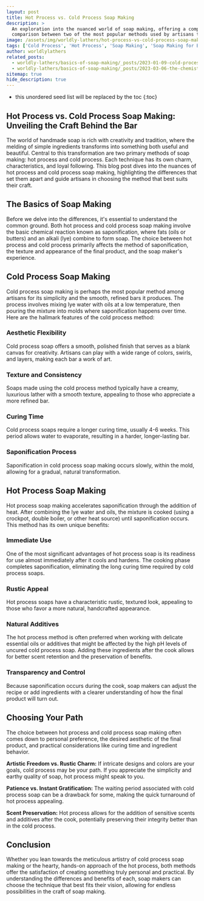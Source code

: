```yaml
---
layout: post
title: Hot Process vs. Cold Process Soap Making
description: >
  An exploration into the nuanced world of soap making, offering a comprehensive
  comparison between two of the most popular methods used by artisans today.
image: /assets/img/worldly-lathers/hot-process-vs-cold-process-soap-making.jpg
tags: ['Cold Process', 'Hot Process', 'Soap Making', 'Soap Making for Beginners']
author: worldlylathers
related_posts:
  - worldly-lathers/basics-of-soap-making/_posts/2023-01-09-cold-process-soap-making.md
  - worldly-lathers/basics-of-soap-making/_posts/2023-03-06-the-chemistry-behind-soap-making.md
sitemap: true
hide_description: true
---
```


* this unordered seed list will be replaced by the toc
{:toc}

## Hot Process vs. Cold Process Soap Making: Unveiling the Craft Behind the Bar

The world of handmade soap is rich with creativity and tradition, where the melding of simple ingredients transforms into something both useful and beautiful. Central to this transformation are two primary methods of soap making: hot process and cold process. Each technique has its own charm, characteristics, and loyal following. This blog post dives into the nuances of hot process and cold process soap making, highlighting the differences that set them apart and guide artisans in choosing the method that best suits their craft.

## The Basics of Soap Making

Before we delve into the differences, it's essential to understand the common ground. Both hot process and cold process soap making involve the basic chemical reaction known as saponification, where fats (oils or butters) and an alkali (lye) combine to form soap. The choice between hot process and cold process primarily affects the method of saponification, the texture and appearance of the final product, and the soap maker's experience.

## Cold Process Soap Making

Cold process soap making is perhaps the most popular method among artisans for its simplicity and the smooth, refined bars it produces. The process involves mixing lye water with oils at a low temperature, then pouring the mixture into molds where saponification happens over time. Here are the hallmark features of the cold process method:

### Aesthetic Flexibility

Cold process soap offers a smooth, polished finish that serves as a blank canvas for creativity. Artisans can play with a wide range of colors, swirls, and layers, making each bar a work of art.

### Texture and Consistency

Soaps made using the cold process method typically have a creamy, luxurious lather with a smooth texture, appealing to those who appreciate a more refined bar.

### Curing Time

Cold process soaps require a longer curing time, usually 4-6 weeks. This period allows water to evaporate, resulting in a harder, longer-lasting bar.

### Saponification Process

Saponification in cold process soap making occurs slowly, within the mold, allowing for a gradual, natural transformation.

## Hot Process Soap Making

Hot process soap making accelerates saponification through the addition of heat. After combining the lye water and oils, the mixture is cooked (using a crockpot, double boiler, or other heat source) until saponification occurs. This method has its own unique benefits:

### Immediate Use

One of the most significant advantages of hot process soap is its readiness for use almost immediately after it cools and hardens. The cooking phase completes saponification, eliminating the long curing time required by cold process soaps.

### Rustic Appeal

Hot process soaps have a characteristic rustic, textured look, appealing to those who favor a more natural, handcrafted appearance.

### Natural Additives

The hot process method is often preferred when working with delicate essential oils or additives that might be affected by the high pH levels of uncured cold process soap. Adding these ingredients after the cook allows for better scent retention and the preservation of benefits.

### Transparency and Control

Because saponification occurs during the cook, soap makers can adjust the recipe or add ingredients with a clearer understanding of how the final product will turn out.

## Choosing Your Path

The choice between hot process and cold process soap making often comes down to personal preference, the desired aesthetic of the final product, and practical considerations like curing time and ingredient behavior.

**Artistic Freedom vs. Rustic Charm:** If intricate designs and colors are your goals, cold process may be your path. If you
appreciate the simplicity and earthy quality of soap, hot process might speak to you.

**Patience vs. Instant Gratification:** The waiting period associated with cold process soap can be a drawback for some, making the quick turnaround of hot process appealing.

**Scent Preservation:** Hot process allows for the addition of sensitive scents and additives after the cook, potentially preserving their integrity better than in the cold process.

## Conclusion

Whether you lean towards the meticulous artistry of cold process soap making or the hearty, hands-on approach of the hot process, both methods offer the satisfaction of creating something truly personal and practical. By understanding the differences and benefits of each, soap makers can choose the technique that best fits their vision, allowing for endless possibilities in the craft of soap making.